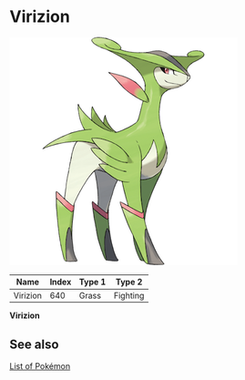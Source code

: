 # Virizion


![Virizion](images/640.png)

| **Name** | **Index** | **Type 1** | **Type 2** |
|----|----|----|----|
| Virizion | 640 | Grass | Fighting  |

**Virizion** 

## See also

[List of Pokémon](../pokemon.md)
